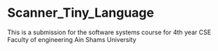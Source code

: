 # Scanner_Tiny_Language
This is a submission for the software systems course for 4th year CSE Faculty of engineering Ain Shams University
